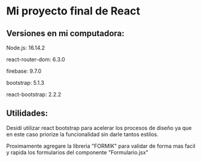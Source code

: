 # Mi proyecto final de React

## Versiones en mi computadora:

Node.js: 16.14.2

react-router-dom: 6.3.0

firebase: 9.7.0

bootstrap: 5.1.3

react-bootstrap: 2.2.2


## Utilidades:

Desidi utilizar react bootstrap para acelerar los procesos de diseño ya que en este caso priorize la funcionalidad sin darle tantos estilos.

Proximamente agregare la libreria "FORMIK" para validar de forma mas facil y rapida los formularios del componente "Formulario.jsx"